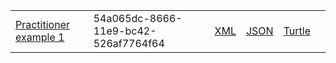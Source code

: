 <table class="list" width="100%">
            <tr>
                <td><a href="Practitioner-54a065dc-8666-11e9-bc42-526af7764f64.html">Practitioner example 1</a></td>
                <td>54a065dc-8666-11e9-bc42-526af7764f64</td>
                <td><a href="Practitioner-54a065dc-8666-11e9-bc42-526af7764f64.xml.html">XML</a></td>
                <td><a href="Practitioner-54a065dc-8666-11e9-bc42-526af7764f64.json.html">JSON</a></td>
                <td><a href="Practitioner-54a065dc-8666-11e9-bc42-526af7764f64.ttl.html">Turtle</a></td>
                <td></td>
            </tr>
  </table>